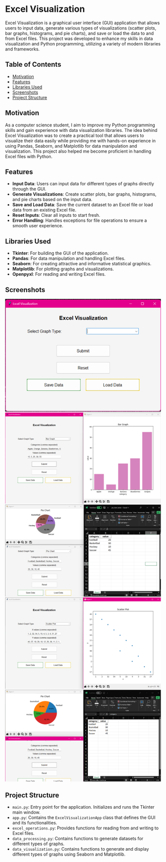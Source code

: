 # Excel Visualization 

Excel Visualization is a graphical user interface (GUI) application that allows users to input data, generate various types of visualizations (scatter plots, bar graphs, histograms, and pie charts), and save or load the data to and from Excel files. This project was developed to enhance my skills in data visualization and Python programming, utilizing a variety of modern libraries and frameworks.

## Table of Contents

- [Motivation](#motivation)
- [Features](#features)
- [Libraries Used](#libraries-used)
- [Screenshots](#screenshots)
- [Project Structure](#project-structure)

## Motivation

As a computer science student, I aim to improve my Python programming skills and gain experience with data visualization libraries. The idea behind Excel Visualization was to create a practical tool that allows users to visualize their data easily while providing me with hands-on experience in using Pandas, Seaborn, and Matplotlib for data manipulation and visualization. This project also helped me become proficient in handling Excel files with Python.

## Features

- **Input Data**: Users can input data for different types of graphs directly through the GUI.
- **Generate Visualizations**: Create scatter plots, bar graphs, histograms, and pie charts based on the input data.
- **Save and Load Data**: Save the current dataset to an Excel file or load data from an existing Excel file.
- **Reset Inputs**: Clear all inputs to start fresh.
- **Error Handling**: Handles exceptions for file operations to ensure a smooth user experience.

## Libraries Used

- **Tkinter**: For building the GUI of the application.
- **Pandas**: For data manipulation and handling Excel files.
- **Seaborn**: For creating attractive and informative statistical graphics.
- **Matplotlib**: For plotting graphs and visualizations.
- **Openpyxl**: For reading and writing Excel files.

## Screenshots

![Overview](assets/overview.png)
![Output1](assets/output1.png)
![Output2](assets/output2.png)
![Output3](assets/output3.png)
![Output4](assets/output4.png)


## Project Structure

- `main.py`: Entry point for the application. Initializes and runs the Tkinter main window.
- `app.py`: Contains the `ExcelVisualizationApp` class that defines the GUI and its functionalities.
- `excel_operations.py`: Provides functions for reading from and writing to Excel files.
- `data_processing.py`: Contains functions to generate datasets for different types of graphs.
- `data_visualization.py`: Contains functions to generate and display different types of graphs using Seaborn and Matplotlib.
